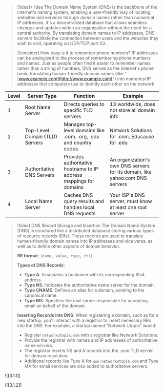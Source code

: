 
> [!idea]+ Idea
> The Domain Name System (DNS) is the backbone of the internet's naming system, enabling a user-friendly way of locating websites and services through domain names rather than numerical IP addresses. It's a decentralized database that allows seamless changes and updates within an organization without the need for a central authority. By translating domain names to IP addresses, DNS servers facilitate the connection between users and the websites they wish to visit, operating on UDP/TCP port 53.


> [!consider] How easy is it to remember phone numbers?
> IP addresses can be analogized to the process of remembering phone numbers and names. Just as people often find it easier to remember names rather than a string of numbers, DNS serves as the internet's phone book, translating human-friendly domain names (like "[www.example.com](http://www.example.com)") into numerical IP addresses that computers use to identify each other on the network

| Level | Server Type                    | Function                                                           | Example                                                                      |
| ----- | ------------------------------ | ------------------------------------------------------------------ | ---------------------------------------------------------------------------- |
| 1     | Root Name Server               | Directs queries to specific TLD servers                            | 13 worldwide, does not store all domain info                                 |
| 2     | Top-Level Domain (TLD) Servers | Manages top-level domains like .com, .org, .edu and country codes  | Network Solutions for .com, Educause for .edu                                |
| 3     | Authoritative DNS Servers      | Provides authoritative hostname to IP address mappings for domains | An organization's own DNS servers for its domain, like yahoo.com DNS servers |
| 4     | Local Name Server              | Caches DNS query results and handles local DNS requests            | Your ISP's DNS server, must know at least one root server                    |


> [!idea] DNS Record Storage and Insertion
> The Domain Name System (DNS) is structured like a distributed database storing various types of resource records (RRs). These records are used to translate human-friendly domain names into IP addresses and vice versa, as well as to define other aspects of domain behavior.
> 
> **RR format**: `(name, value, type, ttl)`
> 
> **Types of DNS Records**:
> - **Type A**: Associates a hostname with its corresponding IPv4 address.
> - **Type NS**: Indicates the authoritative name server for the domain.
> - **Type CNAME**: Defines an alias for a domain, pointing to the canonical name.
> - **Type MX**: Specifies the mail server responsible for accepting email on behalf of the domain.
> 
> **Inserting Records into DNS**:
> When registering a domain, such as for a new startup, you'll interact with a registrar to insert necessary RRs into the DNS. For example, a startup named "Network Utopia" would:
> - Register `networkutopia.com` with a registrar like Network Solutions.
> - Provide the registrar with names and IP addresses of authoritative name servers.
> - The registrar inserts NS and A records into the .com TLD server for domain resolution.
> - Additional records like Type A for `www.networkutopia.com` and Type MX for email services are also added to authoritative servers.


![[3.1.1]]

![[3.1.2]]